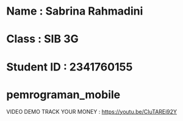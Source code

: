 # Name : Sabrina Rahmadini
# Class : SIB 3G
# Student ID : 2341760155

# pemrograman_mobile


VIDEO DEMO TRACK YOUR MONEY : 
https://youtu.be/CIuTAREi92Y 
